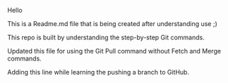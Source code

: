 Hello

This is a Readme.md file that is being created after understanding use ;)

This repo is built by understanding the step-by-step Git commands.

Updated this file for using the Git Pull command without Fetch and Merge commands.

Adding this line while learning the pushing a branch to GitHub.